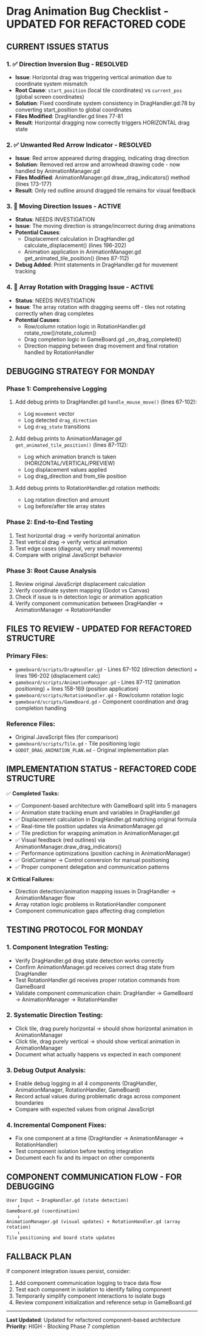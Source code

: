 # Drag Animation Bug Checklist - UPDATED FOR REFACTORED CODE

## CURRENT ISSUES STATUS

### 1. ✅ **Direction Inversion Bug - RESOLVED**
- **Issue**: Horizontal drag was triggering vertical animation due to coordinate system mismatch
- **Root Cause**: `start_position` (local tile coordinates) vs `current_pos` (global screen coordinates) 
- **Solution**: Fixed coordinate system consistency in DragHandler.gd:78 by converting start_position to global coordinates
- **Files Modified**: DragHandler.gd lines 77-81
- **Result**: Horizontal dragging now correctly triggers HORIZONTAL drag state

### 2. ✅ **Unwanted Red Arrow Indicator - RESOLVED** 
- **Issue**: Red arrow appeared during dragging, indicating drag direction
- **Solution**: Removed red arrow and arrowhead drawing code - now handled by AnimationManager.gd
- **Files Modified**: AnimationManager.gd draw_drag_indicators() method (lines 173-177)
- **Result**: Only red outline around dragged tile remains for visual feedback

### 3. 🚨 **Moving Direction Issues - ACTIVE**
- **Status**: NEEDS INVESTIGATION
- **Issue**: The moving direction is strange/incorrect during drag animations
- **Potential Causes**: 
  - Displacement calculation in DragHandler.gd calculate_displacement() (lines 196-202)
  - Animation application in AnimationManager.gd get_animated_tile_position() (lines 87-112)
- **Debug Added**: Print statements in DragHandler.gd for movement tracking

### 4. 🚨 **Array Rotation with Dragging Issue - ACTIVE**
- **Status**: NEEDS INVESTIGATION  
- **Issue**: The array rotation with dragging seems off - tiles not rotating correctly when drag completes
- **Potential Causes**: 
  - Row/column rotation logic in RotationHandler.gd rotate_row()/rotate_column()
  - Drag completion logic in GameBoard.gd _on_drag_completed()
  - Direction mapping between drag movement and final rotation handled by RotationHandler

## DEBUGGING STRATEGY FOR MONDAY

### Phase 1: Comprehensive Logging
1. Add debug prints to DragHandler.gd `handle_mouse_move()` (lines 67-102):
   - Log `movement` vector
   - Log detected `drag_direction` 
   - Log `drag_state` transitions
   
2. Add debug prints to AnimationManager.gd `get_animated_tile_position()` (lines 87-112):
   - Log which animation branch is taken (HORIZONTAL/VERTICAL/PREVIEW)
   - Log displacement values applied
   - Log drag_direction and from_tile position

3. Add debug prints to RotationHandler.gd rotation methods:
   - Log rotation direction and amount
   - Log before/after tile array states

### Phase 2: End-to-End Testing
1. Test horizontal drag → verify horizontal animation
2. Test vertical drag → verify vertical animation  
3. Test edge cases (diagonal, very small movements)
4. Compare with original JavaScript behavior

### Phase 3: Root Cause Analysis
1. Review original JavaScript displacement calculation
2. Verify coordinate system mapping (Godot vs Canvas)
3. Check if issue is in detection logic or animation application
4. Verify component communication between DragHandler → AnimationManager → RotationHandler

## FILES TO REVIEW - UPDATED FOR REFACTORED STRUCTURE

### Primary Files:
- `gameboard/scripts/DragHandler.gd` - Lines 67-102 (direction detection) + lines 196-202 (displacement calc)
- `gameboard/scripts/AnimationManager.gd` - Lines 87-112 (animation positioning) + lines 158-169 (position application)
- `gameboard/scripts/RotationHandler.gd` - Row/column rotation logic
- `gameboard/scripts/GameBoard.gd` - Component coordination and drag completion handling

### Reference Files:
- Original JavaScript files (for comparison)
- `gameboard/scripts/Tile.gd` - Tile positioning logic
- `GODOT_DRAG_ANIMATION_PLAN.md` - Original implementation plan

## IMPLEMENTATION STATUS - REFACTORED CODE STRUCTURE

✅ **Completed Tasks:**
- ✅ Component-based architecture with GameBoard split into 5 managers
- ✅ Animation state tracking enum and variables in DragHandler.gd
- ✅ Displacement calculation in DragHandler.gd matching original formula  
- ✅ Real-time tile position updates via AnimationManager.gd
- ✅ Tile prediction for wrapping animation in AnimationManager.gd
- ✅ Visual feedback (red outlines) via AnimationManager.draw_drag_indicators()
- ✅ Performance optimizations (position caching in AnimationManager)
- ✅ GridContainer → Control conversion for manual positioning
- ✅ Proper component delegation and communication patterns

❌ **Critical Failures:**
- Direction detection/animation mapping issues in DragHandler → AnimationManager flow
- Array rotation logic problems in RotationHandler component
- Component communication gaps affecting drag completion

## TESTING PROTOCOL FOR MONDAY

### 1. **Component Integration Testing**:
   - Verify DragHandler.gd drag state detection works correctly
   - Confirm AnimationManager.gd receives correct drag state from DragHandler
   - Test RotationHandler.gd receives proper rotation commands from GameBoard
   - Validate component communication chain: DragHandler → GameBoard → AnimationManager → RotationHandler

### 2. **Systematic Direction Testing**:
   - Click tile, drag purely horizontal → should show horizontal animation in AnimationManager
   - Click tile, drag purely vertical → should show vertical animation in AnimationManager
   - Document what actually happens vs expected in each component

### 3. **Debug Output Analysis**:
   - Enable debug logging in all 4 components (DragHandler, AnimationManager, RotationHandler, GameBoard)
   - Record actual values during problematic drags across component boundaries
   - Compare with expected values from original JavaScript

### 4. **Incremental Component Fixes**:
   - Fix one component at a time (DragHandler → AnimationManager → RotationHandler)
   - Test component isolation before testing integration
   - Document each fix and its impact on other components

## COMPONENT COMMUNICATION FLOW - FOR DEBUGGING

```
User Input → DragHandler.gd (state detection)
	↓
GameBoard.gd (coordination)
	↓ 
AnimationManager.gd (visual updates) + RotationHandler.gd (array rotation)
	↓
Tile positioning and board state updates
```

## FALLBACK PLAN

If component integration issues persist, consider:
1. Add component communication logging to trace data flow
2. Test each component in isolation to identify failing component
3. Temporarily simplify component interactions to isolate bugs
4. Review component initialization and reference setup in GameBoard.gd

---
**Last Updated**: Updated for refactored component-based architecture  
**Priority**: HIGH - Blocking Phase 7 completion
